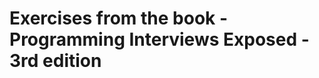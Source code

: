 Exercises from the book - Programming Interviews Exposed - 3rd edition
======================================================================

